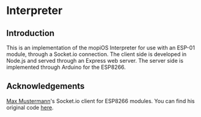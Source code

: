 # Interpreter

## Introduction
This is an implementation of the mopiOS Interpreter for use with an ESP-01 module, through a Socket.io connection. The client side is developed in Node.js and served through an Express web server. The server side is implemented through Arduino for the ESP8266.

## Acknowledgements
[Max Mustermann](https://github.com/timum-viw)'s Socket.io client for ESP8266 modules. You can find his original code [here](https://github.com/timum-viw/socket.io-client).

